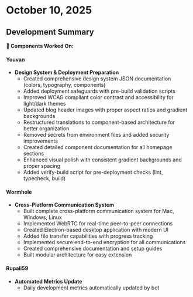 # October 10, 2025

## Development Summary

**🔧 Components Worked On:**

#### **Youvan**
- **Design System & Deployment Preparation**
  - Created comprehensive design system JSON documentation (colors, typography, components)
  - Added deployment safeguards with pre-build validation scripts
  - Improved WCAG compliant color contrast and accessibility for light/dark themes
  - Updated blog header images with proper aspect ratios and gradient backgrounds
  - Restructured translations to component-based architecture for better organization
  - Removed secrets from environment files and added security improvements
  - Created detailed component documentation for all homepage sections
  - Enhanced visual polish with consistent gradient backgrounds and proper spacing
  - Added verify-build script for pre-deployment checks (lint, typecheck, build)

#### **Wormhole**
- **Cross-Platform Communication System**
  - Built complete cross-platform communication system for Mac, Windows, Linux
  - Implemented WebRTC for real-time peer-to-peer connections
  - Created Electron-based desktop application with modern UI
  - Added file transfer capabilities with progress tracking
  - Implemented secure end-to-end encryption for all communications
  - Created comprehensive documentation and setup guides
  - Built modular architecture for easy extension

#### **Rupali59**
- **Automated Metrics Update**
  - Daily development metrics automatically updated by bot
